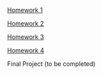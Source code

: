 [Homework 1](https://bachi113.github.io/Beauty-Zone-Home-Work/Homework-1/beauty-zone/)

[Homework 2](https://bachi113.github.io/Beauty-Zone-Home-Work//Homework-2/beauty-zone/)

[Homework 3](https://bachi113.github.io/Beauty-Zone-Home-Work//Homework-3/beauty-zone/)

[Homework 4](https://bachi113.github.io/Beauty-Zone-Home-Work//Homework-4/beauty-zone/)

Final Project (to be completed)
